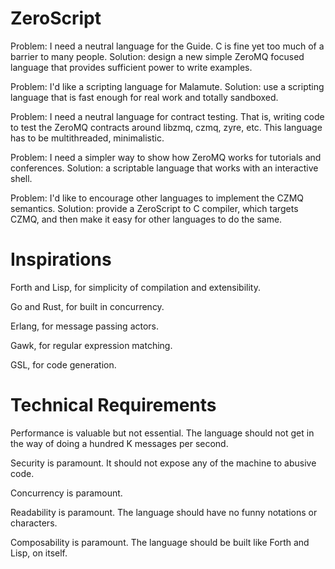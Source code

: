 # ZeroScript

Problem: I need a neutral language for the Guide. C is fine yet too much of a barrier to many people.
Solution: design a new simple ZeroMQ focused language that provides sufficient power to write examples.

Problem: I'd like a scripting language for Malamute.
Solution: use a scripting language that is fast enough for real work and totally sandboxed.

Problem: I need a neutral language for contract testing. That is, writing code to test the ZeroMQ
contracts around libzmq, czmq, zyre, etc. This language has to be multithreaded, minimalistic.

Problem: I need a simpler way to show how ZeroMQ works for tutorials and conferences.
Solution: a scriptable language that works with an interactive shell.

Problem: I'd like to encourage other languages to implement the CZMQ semantics.
Solution: provide a ZeroScript to C compiler, which targets CZMQ, and then make it easy for
other languages to do the same.

# Inspirations

Forth and Lisp, for simplicity of compilation and extensibility.

Go and Rust, for built in concurrency.

Erlang, for message passing actors.

Gawk, for regular expression matching.

GSL, for code generation.

# Technical Requirements

Performance is valuable but not essential. The language should not get in the way of doing a hundred K messages per second.

Security is paramount. It should not expose any of the machine to abusive code.

Concurrency is paramount.

Readability is paramount. The language should have no funny notations or characters.

Composability is paramount. The language should be built like Forth and Lisp, on itself.


